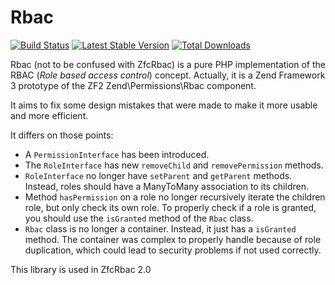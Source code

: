 Rbac
====

[![Build Status](https://travis-ci.org/zf-fr/rbac.png)](https://travis-ci.org/zf-fr/rbac)
[![Latest Stable Version](https://poser.pugx.org/zfr/rbac/v/stable.png)](https://packagist.org/packages/zfr/rbac)
[![Total Downloads](https://poser.pugx.org/zfr/rbac/downloads.png)](https://packagist.org/packages/zfr/rbac)

Rbac (not to be confused with ZfcRbac) is a pure PHP implementation of the RBAC (*Role based access control*)
concept. Actually, it is a Zend Framework 3 prototype of the ZF2 Zend\Permissions\Rbac component.

It aims to fix some design mistakes that were made to make it more usable and more efficient.

It differs on those points:

* A `PermissionInterface` has been introduced.
* The `RoleInterface` has new `removeChild` and `removePermission` methods.
* `RoleInterface` no longer have `setParent` and `getParent` methods. Instead, roles should have a ManyToMany
association to its children.
* Method `hasPermission` on a role no longer recursively iterate the children role, but only check its own role. To
properly check if a role is granted, you should use the `isGranted` method of the `Rbac` class.
* `Rbac` class is no longer a container. Instead, it just has a `isGranted` method. The container was complex to
properly handle because of role duplication, which could lead to security problems if not used correctly.

This library is used in ZfcRbac 2.0
